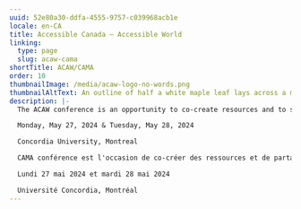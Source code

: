 ```yaml
---
uuid: 52e80a30-ddfa-4555-9757-c039968acb1e
locale: en-CA
title: Accessible Canada — Accessible World
linking:
  type: page
  slug: acaw-cama
shortTitle: ACAW/CAMA
order: 10
thumbnailImage: /media/acaw-logo-no-words.png
thumbnailAltText: An outline of half a white maple leaf lays across a multi-coloured sphere.
description: |-
  The ACAW conference is an opportunity to co-create resources and to share knowledge and lessons learned in advancing accessibility and inclusion.

  Monday, May 27, 2024 & Tuesday, May 28, 2024

  Concordia University, Montreal

  CAMA conférence est l'occasion de co-créer des ressources et de partager les connaissances et les enseignements tirés de l'avancement de l'accessibilité et de l'inclusion.

  Lundi 27 mai 2024 et mardi 28 mai 2024

  Université Concordia, Montréal
---
```


